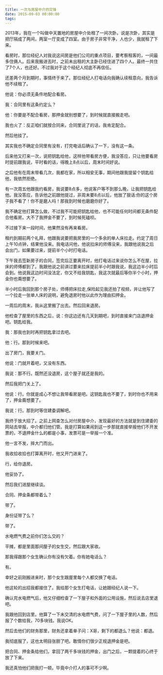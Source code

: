 ```yaml
---
title: 一次与房屋中介的交锋
date: 2015-09-03 00:00:00
tags:
---
```


2013年，我在一个叫做中天置地的房屋中介处租了一间次卧。说是次卧，其实是把厅隔成了两间，两室一厅变成了四室。由于房子非常干净，人也少，我就租了下来。

看房时，那位经纪人对我说这间房是他们公司的重点项目，要考察租客的，一间最多住俩人。后来我搬进去时，之前未出租的大主卧已经住进了四个人。最终一共住了7个人，也还好。不过我对于这个经纪人彻底不再信任。

还差两个月到期时，事情终于来了。那位经纪人打电话向我确认续租意向，我告诉他不续租了。

他说：你必须无条件地配合看房。

我：合同里有这条约定么？

他：你要是不配合看房，那押金就别想要了，到时候就直接搬走吧。

我也火了：反正咱们就按合同来，合同里说了的话，我肯定配合。

然后他挂了。

其实我也不确定合同里有没有，打完电话后确认了一下，没有这一条。

后来他又打来一次，说把钥匙给他，这样他带看房方便，我没答应，只让他要看房时提前跟我说，平时看的话，得晚上8点以后，周末时间好说。

之后他有在周末带看几次，我都在家，所以相安无事，期间他跟我提留个钥匙给他，我依然拒绝。

有一次周五他跟我约看房，我说要8点多，他说客户等不到那么晚，让我把钥匙给他。我没答应，告诉他之前跟他提过，非周末要8点以后，他放了狠话:你的这个房子我不看了！你不是磨人吗！那我到时候也磨磨你好了。

我不确定他打算怎么做，不过我不可能把钥匙给他，也不可能任何时间都无条件配合他看房。大不了我押金不要了，到时候死磕呗。

不过接下来一段时间，他果然没有再来看房。

租约到期前两个礼拜，他跟我说要把我房里的一个多余的单人床拉走。约定了周日上午10点钟，结果他没来。我电话问他，他说拉床的师傅没来，我跟他说我之后会出门，如果要过来，提前半个小时打电话。

下午我去签新房子的合同，签完后正要离开时，他打电话过来说你怎么不在屋，拉床的师傅都到了。我跟他说之前讲过要来拉床提前半小时跟我说，我这边半小时后会到。他说我这边时间没法定，你又不给我钥匙，我这次就最后等你半个小时，押金你也甭想要了。

半小时后我回到那个房子处，师傅把床拉走,保险起见我还拍了视频，并让他写了一个拉走一张单人床的说明，避免退房时他以此作为理由扣押金。

一周后的周末，我从这里搬了出去。然后回来退房。

他检查了屋里的东西之后，说：你这边还有几天到期吧，到时直接来门店退押金吧。钥匙给我。

我：那我也到时再把钥匙拿过去吧。

他：行。那到时候来吧。

出了房门，我要关门。

他说：门就开着吧，又没有东西。

我说：那不行。既然还没退房，这个屋子就还是我的。

然后我把门关上了。

他说：行。你就是成心不想让我带看房是吧。这钥匙我也不要了，到时你也不用来了，押金甭想要了。

我说：行。那到时等住建委调解吧。

我终于放大招了。之前上网查怎么对付房屋中介，发现最好的方法就是到住建委的网站去举报，中介都归他们管。我是打算如果闹到这一步那就直接举报他们不开发票的，不退押金什么的都是小事，发票可是一举报一个准。

他一言不发，摔大门而出。

我收拾收拾也打算离开时，他又开门进来了。

行，给你退房。

他妥协了。

然后我们进屋继续谈。

合同、押金条都带着么？

带了。

身份证带了么？

带了。

水电燃气费之前你们怎么交的？

平摊，都是里面那间屋子的女生交，然后跟大家收。

那我得跟那个女生确认你有没有欠着。你有她电话么？

有。

幸好之前刚搬进来时，那个女生跟屋里每个人都交换了电话。

他这轮的出招我都接住了。我给那个女生打电话，让她跟经纪人说一下。

确认完水电燃气后，他又仔细检查了一下屋子和外面的公用设施，然后说去店里退吧。

我跟他回到店里。他算了一下未交清的水电燃气费，问了一下屋子里的人数，然后报了个数给我，70多块钱。我说OK。

然后去他们的财务那里，财务还拿着单子问：X哥，剩下的都退么？他说：都退。

我彻底服了，这也太明目张胆了吧。敢情你们很少正规退押金是吧。

把合同、押金条给他们，拿回了两千多块钱的押金，出门之后，一颗提着的心终于放了下来。

我还真怕他们把我打一顿。毕竟中介打人的事可不少啊。